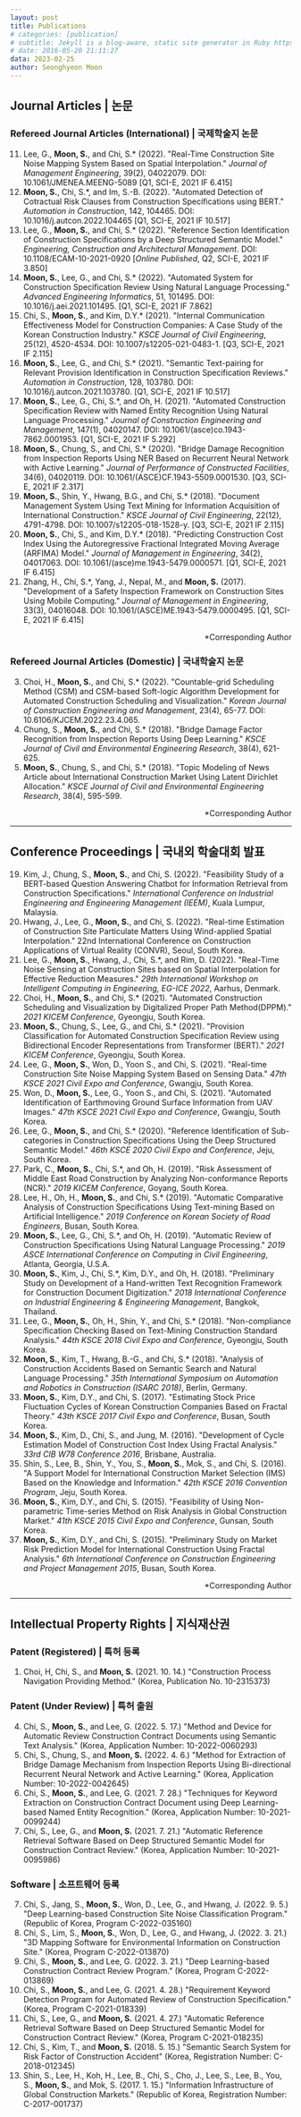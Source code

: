 ```yaml
---
layout: post
title: Publications
# categories: [publication]
# subtitle: Jekyll is a blog-aware, static site generator in Ruby https://jekyllrb.com
# date: 2016-05-20 21:11:27
data: 2023-02-25
author: Seonghyeon Moon
---
```


## Journal Articles \| 논문

### Refereed Journal Articles (International) \| 국제학술지 논문

11. Lee, G., **Moon, S.**, and Chi, S.\* (2022). "Real-Time Construction Site Noise Mapping System Based on Spatial Interpolation." _Journal of Management Engineering_, 39(2), 04022079. DOI: 10.1061/JMENEA.MEENG-5089 [Q1, SCI-E, 2021 IF 6.415]  
10. **Moon, S.**, Chi, S.\*, and Im, S.-B. (2022). "Automated Detection of Cotractual Risk Clauses from Construction Specifications using BERT." _Automation in Construction_, 142, 104465. DOI: 10.1016/j.autcon.2022.104465 [Q1, SCI-E, 2021 IF 10.517]  
9. Lee, G., **Moon, S.**, and Chi, S.\* (2022). "Reference Section Identification of Construction Specifications by a Deep Structured Semantic Model." _Engineering, Construction and Architectural Management_. DOI: 10.1108/ECAM-10-2021-0920 [_Online Published_, Q2, SCI-E, 2021 IF 3.850]  
8. **Moon, S.**, Lee, G., and Chi, S.\* (2022). "Automated System for Construction Specification Review Using Natural Language Processing." _Advanced Engineering Informatics_, 51, 101495. DOI: 10.1016/j.aei.2021.101495. [Q1, SCI-E, 2021 IF 7.862]  
7. Chi, S., **Moon, S.**, and Kim, D.Y.\* (2021). "Internal Communication Effectiveness Model for Construction Companies: A Case Study of the Korean Construction Industry." _KSCE Journal of Civil Engineering_, 25(12), 4520-4534. DOI: 10.1007/s12205-021-0483-1. [Q3, SCI-E, 2021 IF 2.115]  
6. **Moon, S.**, Lee, G., and Chi, S.\* (2021). "Semantic Text-pairing for Relevant Provision Identification in Construction Specification Reviews." _Automation in Construction_, 128, 103780. DOI: 10.1016/j.autcon.2021.103780. [Q1, SCI-E, 2021 IF 10.517]  
5. **Moon, S.**, Lee, G., Chi, S.\*, and Oh, H. (2021). "Automated Construction Specification Review with Named Entity Recognition Using Natural Language Processing." _Journal of Construction Engineering and Management_, 147(1), 04020147. DOI: 10.1061/(asce)co.1943-7862.0001953. [Q1, SCI-E, 2021 IF 5.292]  
4. **Moon, S.**, Chung, S., and Chi, S.\* (2020). "Bridge Damage Recognition from Inspection Reports Using NER Based on Recurrent Neural Network with Active Learning." _Journal of Performance of Constructed Facilities_, 34(6), 04020119. DOI: 10.1061/(ASCE)CF.1943-5509.0001530. [Q3, SCI-E, 2021 IF 2.317]  
3. **Moon, S.**, Shin, Y., Hwang, B.G., and Chi, S.\* (2018). "Document Management System Using Text Mining for Information Acquisition of International Construction." _KSCE Journal of Civil Engineering_, 22(12), 4791-4798. DOI: 10.1007/s12205-018-1528-y. [Q3, SCI-E, 2021 IF 2.115]  
2. **Moon, S.**, Chi, S., and Kim, D.Y.\* (2018). "Predicting Construction Cost Index Using the Autoregressive Fractional Integrated Moving Average (ARFIMA) Model." _Journal of Management in Engineering_, 34(2), 04017063. DOI: 10.1061/(asce)me.1943-5479.0000571. [Q1, SCI-E, 2021 IF 6.415]  
1. Zhang, H., Chi, S.\*, Yang, J., Nepal, M., and **Moon, S.** (2017). "Development of a Safety Inspection Framework on Construction Sites Using Mobile Computing." _Journal of Management in Engineering_, 33(3), 04016048. DOI: 10.1061/(ASCE)ME.1943-5479.0000495. [Q1, SCI-E, 2021 IF 6.415]  
<div align='right'>
*Corresponding Author
</div>


### Refereed Journal Articles (Domestic) \| 국내학술지 논문

3. Choi, H., **Moon, S.**, and Chi, S.\* (2022). "Countable-grid Scheduling Method (CSM) and CSM-based Soft-logic Algorithm Development for Automated Construction Scheduling and Visualization." _Korean Journal of Construction Engineering and Management_, 23(4), 65-77. DOI: 10.6106/KJCEM.2022.23.4.065.  
2. Chung, S., **Moon, S.**, and Chi, S.\* (2018). "Bridge Damage Factor Recognition from Inspection Reports Using Deep Learning." _KSCE Journal of Civil and Environmental Engineering Research_, 38(4), 621-625.  
1. **Moon, S.**, Chung, S., and Chi, S.\* (2018). "Topic Modeling of News Article about International Construction Market Using Latent Dirichlet Allocation." _KSCE Journal of Civil and Environmental Engineering Research_, 38(4), 595-599.  
<div align='right'>
*Corresponding Author
</div>

---

## Conference Proceedings \| 국내외 학술대회 발표

19. Kim, J., Chung, S., **Moon, S.**, and Chi, S. (2022). "Feasibility Study of a BERT-based Question Answering Chatbot for Information Retrieval from Construction Specifications." _International Conference on Industrial Engineering and Engineering Management (IEEM)_, Kuala Lumpur, Malaysia.  
18. Hwang, J., Lee, G., **Moon, S.**, and Chi, S. (2022). "Real-time Estimation of Construction Site Particulate Matters Using Wind-applied Spatial Interpolation." 22nd International Conference on Construction Applications of Virtual Reality (CONVR), Seoul, South Korea.  
17. Lee, G., **Moon, S.**, Hwang, J., Chi, S.\*, and Rim, D. (2022). "Real-Time Noise Sensing at Construction Sites based on Spatial Interpolation for Effective Reduction Measures." _29th International Workshop on Intelligent Computing in Engineering, EG-ICE 2022_, Aarhus, Denmark.  
16. Choi, H., **Moon, S.**, and Chi, S.\* (2021). "Automated Construction Scheduling and Visualization by Digitalized Proper Path Method(DPPM)." _2021 KICEM Conference_, Gyeongju, South Korea.  
15. **Moon, S.**, Chung, S., Lee, G., and Chi, S.\* (2021). "Provision Classification for Automated Construction Specification Review using Bidirectional Encoder Representations from Transformer (BERT)." _2021 KICEM Conference_, Gyeongju, South Korea.  
14. Lee, G., **Moon, S.**, Won, D., Yoon S., and Chi, S. (2021). "Real-time Construction Site Noise Mapping System Based on Sensing Data." _47th KSCE 2021 Civil Expo and Conference_, Gwangju, South Korea.  
13. Won, D., **Moon, S.**, Lee, G., Yoon S., and Chi, S. (2021). "Automated Identification of Earthmoving Ground Surface Information from UAV Images." _47th KSCE 2021 Civil Expo and Conference_, Gwangju, South Korea.  
12. Lee, G., **Moon, S.**, and Chi, S.\* (2020). "Reference Identification of Sub-categories in Construction Specifications Using the Deep Structured Semantic Model." _46th KSCE 2020 Civil Expo and Conference_, Jeju, South Korea.  
11. Park, C., **Moon, S.**, Chi, S.\*, and Oh, H. (2019). "Risk Assessment of Middle East Road Construction by Analyzing Non-conformance Reports (NCR)." _2019 KICEM Conference_, Goyang, South Korea.  
10. Lee, H., Oh, H., **Moon, S.**, and Chi, S.\* (2019). "Automatic Comparative Analysis of Construction Specifications Using Text-mining Based on Artificial Intelligence." _2019 Conference on Korean Society of Road Engineers_, Busan, South Korea.  
9. **Moon, S.**, Lee, G., Chi, S.\*, and Oh, H. (2019). "Automatic Review of Construction Specifications Using Natural Language Processing." _2019 ASCE International Conference on Computing in Civil Engineering_, Atlanta, Georgia, U.S.A.  
8. **Moon, S.**, Kim, J., Chi, S.\*, Kim, D.Y., and Oh, H. (2018). "Preliminary Study on Development of a Hand-written Text Recognition Framework for Construction Document Digitization." _2018 International Conference on Industrial Engineering & Engineering Management_, Bangkok, Thailand.  
7. Lee, G., **Moon, S.**, Oh, H., Shin, Y., and Chi, S.\* (2018). "Non-compliance Specification Checking Based on Text-Mining Construction Standard Analysis." _44th KSCE 2018 Civil Expo and Conference_, Gyeongju, South Korea.  
6. **Moon, S.**, Kim, T., Hwang, B.-G., and Chi, S.\* (2018). "Analysis of Construction Accidents Based on Semantic Search and Natural Language Processing." _35th International Symposium on Automation and Robotics in Construction (ISARC 2018)_, Berlin, Germany.  
5. **Moon, S.**, Kim, D.Y., and Chi, S. (2017). "Estimating Stock Price Fluctuation Cycles of Korean Construction Companies Based on Fractal Theory." _43th KSCE 2017 Civil Expo and Conference_, Busan, South Korea.  
4. **Moon, S.**, Kim, D., Chi, S., and Jung, M. (2016). "Development of Cycle Estimation Model of Construction Cost Index Using Fractal Analysis." _33rd CIB W78 Conference 2016_, Brisbane, Australia.  
3. Shin, S., Lee, B., Shin, Y., You, S., **Moon, S.**, Mok, S., and Chi, S. (2016). "A Support Model for International Construction Market Selection (IMS) Based on the Knowledge and Information." _42th KSCE 2016 Convention Program_, Jeju, South Korea.  
2. **Moon, S.**, Kim, D.Y., and Chi, S. (2015). "Feasibility of Using Non-parametric Time-series Method on Risk Analysis in Global Construction Market." _41th KSCE 2015 Civil Expo and Conference_, Gunsan, South Korea.  
1. **Moon, S.**, Kim, D.Y., and Chi, S. (2015). "Preliminary Study on Market Risk Prediction Model for International Construction Using Fractal Analysis." _6th International Conference on Construction Engineering and Project Management 2015_, Busan, South Korea.  
<div align='right'>
*Corresponding Author
</div>

---

## Intellectual Property Rights \| 지식재산권

### Patent (Registered) \| 특허 등록

1. Choi, H, Chi, S., and **Moon, S.** (2021. 10. 14.) "Construction Process Navigation Providing Method." (Korea, Publication No. 10-2315373)  

### Patent (Under Review) \| 특허 출원

4. Chi, S., **Moon, S.**, and Lee, G. (2022. 5. 17.) "Method and Device for Automatic Review Construction Contract Documents using Semantic Text Analysis." (Korea, Application Number: 10-2022-0060293)  
3. Chi, S., Chung, S., and **Moon, S.** (2022. 4. 6.) "Method for Extraction of Bridge Damage Mechanism from Inspection Reports Using Bi-directional Recurrent Neural Network and Active Learning." (Korea, Application Number: 10-2022-0042645)  
2. Chi, S., **Moon, S.**, and Lee, G. (2021. 7. 28.) "Techniques for Keyword Extraction on Construction Contract Document using Deep Learning-based Named Entity Recognition." (Korea, Application Number: 10-2021-0099244)  
1. Chi, S., Lee, G., and **Moon, S.** (2021. 7. 21.) "Automatic Reference Retrieval Software Based on Deep Structured Semantic Model for Construction Contract Review." (Korea, Application Number: 10-2021-0095986)  

### Software \| 소프트웨어 등록

7. Chi, S., Jang, S., **Moon, S.**, Won, D., Lee, G., and Hwang, J. (2022. 9. 5.) "Deep Learning-based Construction Site Noise Classification Program." (Republic of Korea, Program C-2022-035160)  
6. Chi, S., Lim, S., **Moon, S.**, Won, D., Lee, G., and Hwang, J. (2022. 3. 21.) "3D Mapping Software for Environmental Information on Construction Site." (Korea, Program C-2022-013870)  
5. Chi, S., **Moon, S.**, and Lee, G. (2022. 3. 21.) "Deep Learning-based Construction Contract Review Program." (Korea, Program C-2022-013869)  
4. Chi, S., **Moon, S.**, and Lee, G. (2021. 4. 28.) "Requirement Keyword Detection Program for Automated Review of Construction Specification." (Korea, Program C-2021-018339)  
3. Chi, S., Lee, G., and **Moon, S.** (2021. 4. 27.) "Automatic Reference Retrieval Software Based on Deep Structured Semantic Model for Construction Contract Review." (Korea, Program C-2021-018235)  
2. Chi, S., Kim, T., and **Moon, S.** (2018. 5. 15.) "Semantic Search System for Risk Factor of Construction Accident" (Korea, Registration Number: C-2018-012345)  
1. Shin, S., Lee, H., Koh, H., Lee, B., Chi, S., Cho, J., Lee, S., Lee, B., You, S., **Moon, S.**, and Mok, S. (2017. 1. 15.) "Information Infrastructure of Global Construction Markets." (Republic of Korea, Registration Number: C-2017-001737)  